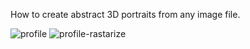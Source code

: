 How to create abstract 3D portraits from any image file.

![profile](https://user-images.githubusercontent.com/121395937/210122440-98fa88a5-5b0f-47b5-9deb-8cc3dcb1ede9.jpg)
![profile-rastarize](https://user-images.githubusercontent.com/121395937/210122442-879edb76-cdc8-4b56-9b46-573078a02a6f.png)
